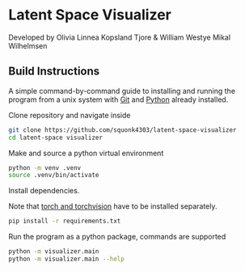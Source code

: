 # Latent Space Visualizer

Developed by Olivia Linnea Kopsland Tjore & William Westye Mikal Wilhelmsen


## Build Instructions

A simple command-by-command guide to installing and running the program from a unix system with [Git](https://git-scm.com/book/en/v2/Getting-Started-Installing-Git) and [Python](https://www.python.org/downloads/) already installed.

Clone repository and navigate inside
```sh
git clone https://github.com/squonk4303/latent-space-visualizer
cd latent-space visualizer
```

Make and source a python virtual environment
```sh
python -m venv .venv
source .venv/bin/activate
```

Install dependencies.

Note that [torch and torchvision](https://pytorch.org/get-started/locally/) have to be installed separately.
```sh
pip install -r requirements.txt
```

Run the program as a python package, commands are supported
```sh
python -m visualizer.main
python -m visualizer.main --help
```
